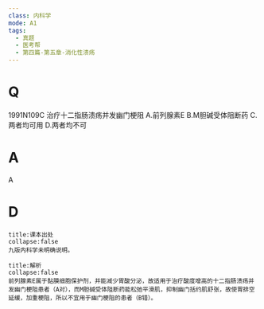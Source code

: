 ```yaml
---
class: 内科学
mode: A1
tags:
  - 真题
  - 医考帮
  - 第四篇-第五章-消化性溃疡
---
```


# Q
1991N109C 治疗十二指肠溃疡并发幽门梗阻
A.前列腺素E
B.M胆碱受体阻断药
C.两者均可用
D.两者均不可

# A
A
# D
```ad-note
title:课本出处
collapse:false
九版内科学未明确说明。
```

```ad-summary
title:解析
collapse:false
前列腺素E属于黏膜细胞保护剂，并能减少胃酸分泌，故适用于治疗酸度增高的十二指肠溃疡并发幽门梗阻患者（A对），而M胆碱受体阻断药能松弛平滑肌，抑制幽门括约肌舒张，故使胃排空延缓，加重梗阻，所以不宜用于幽门梗阻的患者（B错）。
```

